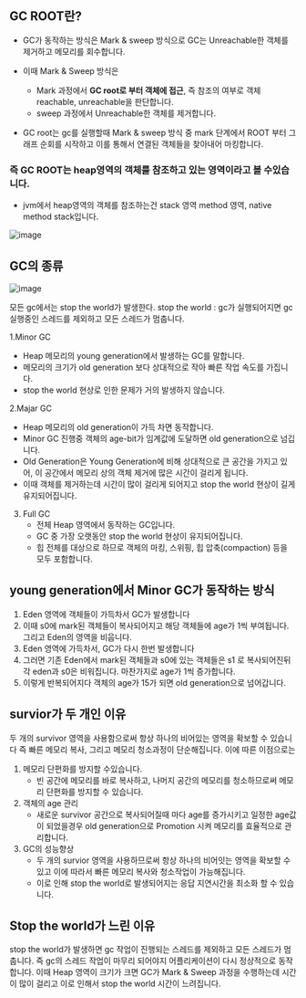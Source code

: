## GC ROOT란?
- GC가 동작하는 방식은 Mark & sweep 방식으로 GC는 Unreachable한 객체를 제거하고 메모리를 회수합니다.
- 이때 Mark & Sweep 방식은
  - Mark 과정에서 **GC root로 부터 객체에 접근**, 즉 참조의 여부로 객체 reachable, unreachable을 판단합니다.
  - sweep 과정에서 Unreachable한 객체를 제거합니다.
  
- GC root는 gc를 실행할때 Mark & sweep 방식 중 mark 단계에서 ROOT 부터 그래프 순회를 시작하고 이를 통해서 연결된 객체들을 찾아내어 마킹합니다.
### 즉 GC ROOT는 heap영역의 객체를 참조하고 있는 영역이라고 볼 수있습니다.
- jvm에서 heap영역의 객체를 참조하는건 stack 영역 method 영역, native method stack입니다.

![image](https://github.com/user-attachments/assets/aa7214d6-3299-4857-813c-be28883b2115)


## GC의 종류 

![image](https://github.com/user-attachments/assets/69302c0a-2a30-4c30-bc09-97ad311b5ee4)

모든 gc에서는 stop the world가 발생한다.
stop the world : 
gc가 실행되어지면 gc 실행중인 스레드를 제외하고 모든 스레드가 멈춥니다.

1.Minor GC 
  - Heap 메모리의 young generation에서 발생하는 GC를 말합니다.
  - 메모리의 크기가 old generation 보다 상대적으로 작아 빠른 작업 속도를 가집니다.
  - stop the world 현상로 인한 문제가 거의 발생하지 않습니다.
  
2.Majar GC 
  - Heap 메모리의 old generation이 가득 차면 동작합니다.
  - Minor GC 진행중 객체의 age-bit가 임계값에 도달하면 old generation으로 넘깁니다. 
  - Old Generation은 Young Generation에 비해 상대적으로 큰 공간을 가지고 있어, 이 공간에서 메모리 상의 객체 제거에 많은 시간이 걸리게 됩니다.
  - 이때 객체를 제거하는데 시간이 많이 걸리게 되어지고 stop the world 현상이 길게 유지되어집니다. 

3. Full GC
   - 전체 Heap 영역에서 동작하는 GC입니다.
   - GC 중 가장 오랫동안 stop the world 현상이 유지되어집니다.
   - 힙 전체를 대상으로 하므로 객체의 마킹, 스위핑, 힙 압축(compaction) 등을 모두 포함합니다.
      
## young generation에서 Minor GC가 동작하는 방식
   1. Eden 영역에 객체들이 가득차서 GC가 발생합니다
   2. 이때 s0에 mark된 객체들이 복사되어지고 해당 객체들에 age가 1씩 부여됩니다. 그리고 Eden의 영역을 비웁니다.
   3. Eden 영역에 가득차서, GC가 다시 한번 발생합니다
   4. 그러면 기존 Eden에서 mark된 객체들과 s0에 있는 객체들은 s1 로 복사되어진뒤 각 eden과 s0은 비워집니다. 마찬가지로 age가 1씩 증가합니다.
   5. 이렇게 반복되어지다 객체의 age가 15가 되면 old generation으로 넘어갑니다.

## survior가 두 개인 이유 

  두 개의 survivor 영역을 사용함으로써 항상 하나의 비어있는 영역을 확보할 수 있습니다
  즉 빠른 메모리 복사, 그리고 메모리 청소과정이 단순해집니다.
  이에 따른 이점으로는
  1. 메모리 단편화를 방지할 수있습니다.
     - 빈 공간에 메모리를 바로 복사하고, 나머지 공간의 메모리를 청소하므로써 메모리 단편화를 방지할 수 있습니다.
  2. 객체의 age 관리
     - 새로운 survivor 공간으로 복사되어질때 마다 age를 증가시키고
       일정한 age값이 되었을경우 old generation으로 Promotion 시켜 메모리를 효율적으로 관리합니다.
  3. GC의 성능향상
     - 두 개의 survior 영역을 사용하므로써 항상 하나의 비어잇는 영역을 확보할 수 있고 이에 따라서 빠른 메모리 복사와 청소작업이 가능해집니다.
     - 이로 인해 stop the world로 발생되어지는 응답 지연시간을 최소화 할 수 있습니다.

## Stop the world가 느린 이유
stop the world가 발생하면 gc 작업이 진행되는 스레드를 제외하고 모든 스레드가 멈춥니다. 즉 gc의 스레드 작업이 마무리 되어야지 어플리케이션이 다시 정상적으로 동작합니다.
이때 Heap 영역이 크기가 크면 GC가 Mark & Sweep 과정을 수행하는데 시간이 많이 걸리고 이로 인해서 stop the world 시간이 느려집니다.

    

